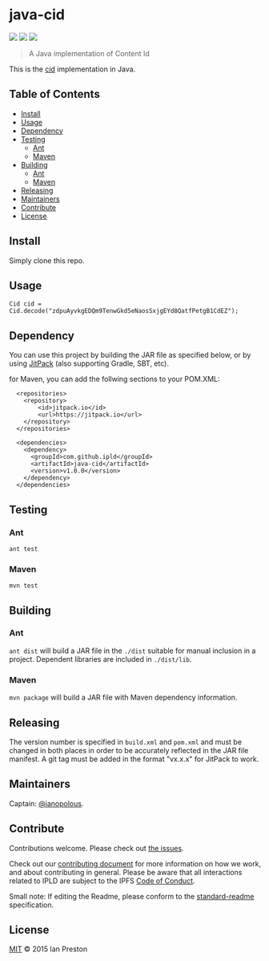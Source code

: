 # java-cid

[![](https://img.shields.io/badge/made%20by-Protocol%20Labs-blue.svg?style=flat-square)](http://ipn.io)
[![](https://img.shields.io/badge/project-IPLD-blue.svg?style=flat-square)](http://github.com/ipld/ipld)
[![](https://img.shields.io/badge/freenode-%23ipfs-blue.svg?style=flat-square)](http://webchat.freenode.net/?channels=%23ipfs)

> A Java implementation of Content Id

This is the [cid](https://github.com/ipld/cid) implementation in Java.

## Table of Contents

- [Install](#install)
- [Usage](#usage)
- [Dependency](#dependency)
- [Testing](#testing)
  - [Ant](#ant)
  - [Maven](#maven)
- [Building](#building)
  - [Ant](#ant-1)
  - [Maven](#maven-1)
- [Releasing](#releasing)
- [Maintainers](#maintainers)
- [Contribute](#contribute)
- [License](#license)

## Install

Simply clone this repo.

## Usage

```
Cid cid = Cid.decode("zdpuAyvkgEDQm9TenwGkd5eNaosSxjgEYd8QatfPetgB1CdEZ");
```
## Dependency
You can use this project by building the JAR file as specified below, or by using [JitPack](https://jitpack.io/#ipld/java-cid/) (also supporting Gradle, SBT, etc).

for Maven, you can add the follwing sections to your POM.XML:
```
  <repositories>
    <repository>
        <id>jitpack.io</id>
        <url>https://jitpack.io</url>
    </repository>
  </repositories>

  <dependencies>
    <dependency>
      <groupId>com.github.ipld</groupId>
      <artifactId>java-cid</artifactId>
      <version>v1.0.0</version>
    </dependency>
  </dependencies>
```

## Testing

### Ant
`ant test`

### Maven
`mvn test`

## Building

### Ant
`ant dist` will build a JAR file in the `./dist` suitable for manual inclusion in a project. Dependent libraries are included in `./dist/lib`.

### Maven
`mvn package` will build a JAR file with Maven dependency information.

## Releasing
The version number is specified in `build.xml` and `pom.xml` and must be changed in both places in order to be accurately reflected in the JAR file manifest. A git tag must be added in the format "vx.x.x" for JitPack to work.

## Maintainers

Captain: [@ianopolous](https://github.com/ianopolous).

## Contribute

Contributions welcome. Please check out [the issues](https://github.com/ipld/java-cid/issues).

Check out our [contributing document](https://github.com/ipld/ipld/blob/master/contributing.md) for more information on how we work, and about contributing in general. Please be aware that all interactions related to IPLD are subject to the IPFS [Code of Conduct](https://github.com/ipfs/community/blob/master/code-of-conduct.md).

Small note: If editing the Readme, please conform to the [standard-readme](https://github.com/RichardLitt/standard-readme) specification.

## License

[MIT](LICENSE) © 2015 Ian Preston
